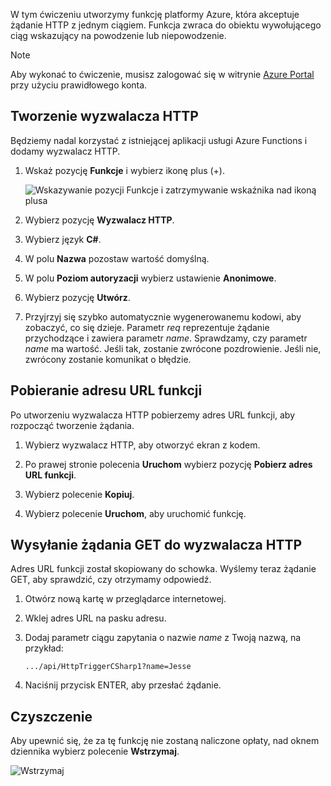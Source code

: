 W tym ćwiczeniu utworzymy funkcję platformy Azure, która akceptuje żądanie HTTP z jednym ciągiem. Funkcja zwraca do obiektu wywołującego ciąg wskazujący na powodzenie lub niepowodzenie.

> [!NOTE]
> Aby wykonać to ćwiczenie, musisz zalogować się w witrynie [Azure Portal](https://portal.azure.com/) przy użyciu prawidłowego konta.

## <a name="create-an-http-trigger"></a>Tworzenie wyzwalacza HTTP

Będziemy nadal korzystać z istniejącej aplikacji usługi Azure Functions i dodamy wyzwalacz HTTP.

1. Wskaż pozycję **Funkcje** i wybierz ikonę plus (+).

    ![Wskazywanie pozycji Funkcje i zatrzymywanie wskaźnika nad ikoną plusa](../media/4-hover-function.png)

1. Wybierz pozycję **Wyzwalacz HTTP**.

1. Wybierz język **C#**. 

1. W polu **Nazwa** pozostaw wartość domyślną.

1. W polu **Poziom autoryzacji** wybierz ustawienie **Anonimowe**.

1. Wybierz pozycję **Utwórz**.

1. Przyjrzyj się szybko automatycznie wygenerowanemu kodowi, aby zobaczyć, co się dzieje. Parametr *req* reprezentuje żądanie przychodzące i zawiera parametr *name*. Sprawdzamy, czy parametr *name* ma wartość. Jeśli tak, zostanie zwrócone pozdrowienie. Jeśli nie, zwrócony zostanie komunikat o błędzie.

## <a name="get-your-function-url"></a>Pobieranie adresu URL funkcji

Po utworzeniu wyzwalacza HTTP pobierzemy adres URL funkcji, aby rozpocząć tworzenie żądania.

1. Wybierz wyzwalacz HTTP, aby otworzyć ekran z kodem.

1. Po prawej stronie polecenia **Uruchom** wybierz pozycję **Pobierz adres URL funkcji**.

1. Wybierz polecenie **Kopiuj**.

1. Wybierz polecenie **Uruchom**, aby uruchomić funkcję.

## <a name="issue-a-get-request-to-your-http-trigger"></a>Wysyłanie żądania GET do wyzwalacza HTTP

Adres URL funkcji został skopiowany do schowka. Wyślemy teraz żądanie GET, aby sprawdzić, czy otrzymamy odpowiedź.

1. Otwórz nową kartę w przeglądarce internetowej.

1. Wklej adres URL na pasku adresu.

1. Dodaj parametr ciągu zapytania o nazwie *name* z Twoją nazwą, na przykład:

    ```
    .../api/HttpTriggerCSharp1?name=Jesse
    ```

1. Naciśnij przycisk ENTER, aby przesłać żądanie.

## <a name="clean-up"></a>Czyszczenie

Aby upewnić się, że za tę funkcję nie zostaną naliczone opłaty, nad oknem dziennika wybierz polecenie **Wstrzymaj**.

![Wstrzymaj](../media/4-pause-timer.png)


